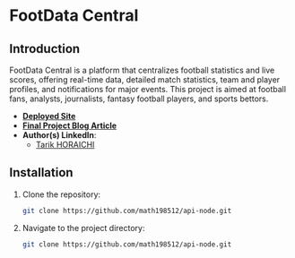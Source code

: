 # FootData Central

## Introduction
FootData Central is a platform that centralizes football statistics and live scores, offering real-time data, detailed match statistics, team and player profiles, and notifications for major events. This project is aimed at football fans, analysts, journalists, fantasy football players, and sports bettors.

- **[Deployed Site](http://your-deployed-site-url.com)**
- **[Final Project Blog Article](http://your-blog-article-url.com)**
- **Author(s) LinkedIn**: 
  - [Tarik HORAICHI](https://www.linkedin.com/in/tarik-horaichi-b37b1291/)

## Installation
1. Clone the repository:
   ```bash
   git clone https://github.com/math198512/api-node.git
2. Navigate to the project directory:
   ```bash
   git clone https://github.com/math198512/api-node.git
